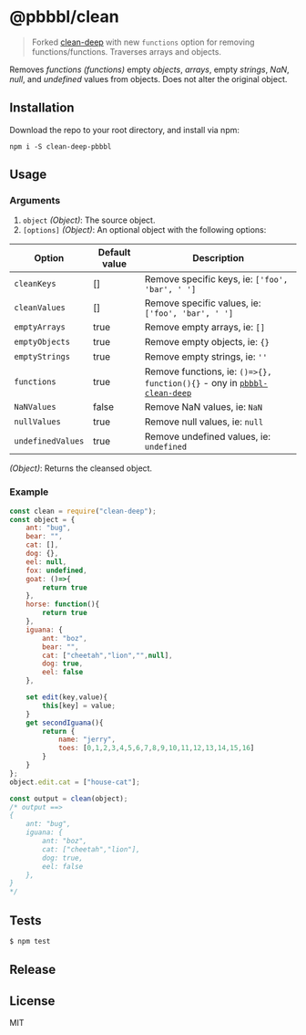 # @pbbbl/clean

> Forked [clean-deep](https://github.com/nunofgs/clean-deep/tree/v3.4.0p) with new `functions` option for removing functions/functions. Traverses arrays and objects.

Removes _functions (functions)_ empty _objects_, _arrays_, empty _strings_, _NaN_, _null_, and _undefined_ values from objects. Does not alter the original object.

## Installation

<!-- Install the package via `npm`: -->

Download the repo to your root directory, and install via npm:

```
npm i -S clean-deep-pbbbl
```

## Usage

### Arguments

1. `object` _(Object)_: The source object.
2. `[options]` _(Object)_: An optional object with the following options:

| Option            | Default value | Description                                                                                                           |
| ----------------- | ------------- | --------------------------------------------------------------------------------------------------------------------- |
| `cleanKeys`       | []            | Remove specific keys, ie: `['foo', 'bar', ' ']`                                                                       |
| `cleanValues`     | []            | Remove specific values, ie: `['foo', 'bar', ' ']`                                                                     |
| `emptyArrays`     | true          | Remove empty arrays, ie: `[]`                                                                                         |
| `emptyObjects`    | true          | Remove empty objects, ie: `{}`                                                                                        |
| `emptyStrings`    | true          | Remove empty strings, ie: `''`                                                                                        |
| `functions`       | true          | Remove functions, ie: `()=>{}, function(){}` - ony in [`pbbbl-clean-deep`](https://github.com/pbbbl/pbbbl-clean-deep) |
| `NaNValues`       | false         | Remove NaN values, ie: `NaN`                                                                                          |
| `nullValues`      | true          | Remove null values, ie: `null`                                                                                        |
| `undefinedValues` | true          | Remove undefined values, ie: `undefined`                                                                              |

_(Object)_: Returns the cleansed object.

### Example

```javascript
const clean = require("clean-deep");
const object = {
    ant: "bug",
    bear: "",
    cat: [],
    dog: {},
    eel: null,
    fox: undefined,
    goat: ()=>{
        return true
    },
    horse: function(){
        return true
    },
    iguana: {
        ant: "boz",
        bear: "",
        cat: ["cheetah","lion","",null],
        dog: true,
        eel: false
    },

    set edit(key,value){
        this[key] = value;
    }
    get secondIguana(){
        return {
            name: "jerry",
            toes: [0,1,2,3,4,5,6,7,8,9,10,11,12,13,14,15,16]
        }
    }
};
object.edit.cat = ["house-cat"];

const output = clean(object);
/* output ==>
{
    ant: "bug",
    iguana: {
        ant: "boz",
        cat: ["cheetah","lion"],
        dog: true,
        eel: false
    },
}
*/
```

## Tests

```javascript
$ npm test
```

## Release

<!-- ```sh
npm version [<newversion> | major | minor | patch] -m "Release %s"
``` -->

## License

MIT

<!-- [npm-image]: https://img.shields.io/npm/v/clean-deep.svg?style=flat-square -->
<!-- [npm-url]: https://npmjs.org/package/clean-deep -->
<!-- [workflow-image]: https://github.com/pbbbl/pbbbl-clean-deep/workflows/Node%20CI/badge.svg -->
<!-- [workflow-url]: https://github.com/nunofgs/clean-deep/actions -->
